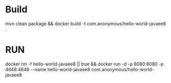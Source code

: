 # Build
mvn clean package && docker build -t com.anonymous/hello-world-javaee8 .

# RUN

docker rm -f hello-world-javaee8 || true && docker run -d -p 8080:8080 -p 4848:4848 --name hello-world-javaee8 com.anonymous/hello-world-javaee8 